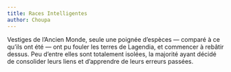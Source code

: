 ```yaml
---
title: Races Intelligentes
author: Choupa
---
```


Vestiges de l’Ancien Monde, seule une poignée d’espèces — comparé à ce qu’ils ont été — ont pu fouler les terres de Lagendia, et commencer à rebâtir dessus. Peu d’entre elles sont totalement isolées, la majorité ayant décidé de consolider leurs liens et d’apprendre de leurs erreurs passées.